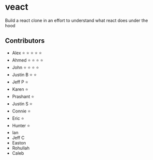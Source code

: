 # veact

Build a react clone in an effort to understand what react does under the hood

## Contributors

- Alex :star: :star: :star: :star: :star:
- Ahmed :star: :star: :star: :star:
- John :star: :star: :star: :star:
- Justin B :star: :star:
- Jeff P :star:
- Karen :star:
- Prashant :star:
- Justin S :star:
- Connie  :star:
- Eric :star:
- Hunter :star:
- Ian
- Jeff C
- Easton
- Rohullah
- Caleb
